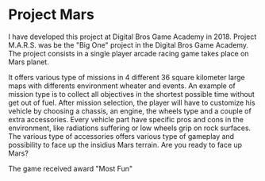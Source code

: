 # Project Mars

I have developed this project at Digital Bros Game Academy in 2018. 
Project M.A.R.S. was be the "Big One" project in the Digital Bros Game Academy.
The project consists in a single player arcade racing game takes place on Mars planet. 

It offers various type of missions in 4 different 36 square kilometer large maps with differents environment wheater and events. An example of mission type is to collect all objectives in the shortest possible time without get out of fuel. 
After mission selection, the player will have to customize his vehicle by choosing a chassis, an engine, the wheels type and a couple of extra accessories. Every vehicle part have specific pros and cons in the environment, like radiations suffering or low wheels grip on rock surfaces. 
The various type of accessories offers various type of gameplay and possibility to face up the insidius Mars terrain.
Are you ready to face up Mars?
 
The game received award "Most Fun"
